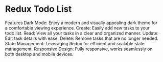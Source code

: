 # Redux Todo List
Features
Dark Mode: Enjoy a modern and visually appealing dark theme for a comfortable viewing experience.
Create: Easily add new tasks to your todo list.
Read: View all your tasks in a clear and organized manner.
Update: Edit task details with ease.
Delete: Remove tasks that are no longer needed.
State Management: Leveraging Redux for efficient and scalable state management.
Responsive Design: Fully responsive, works seamlessly on both desktop and mobile devices.

